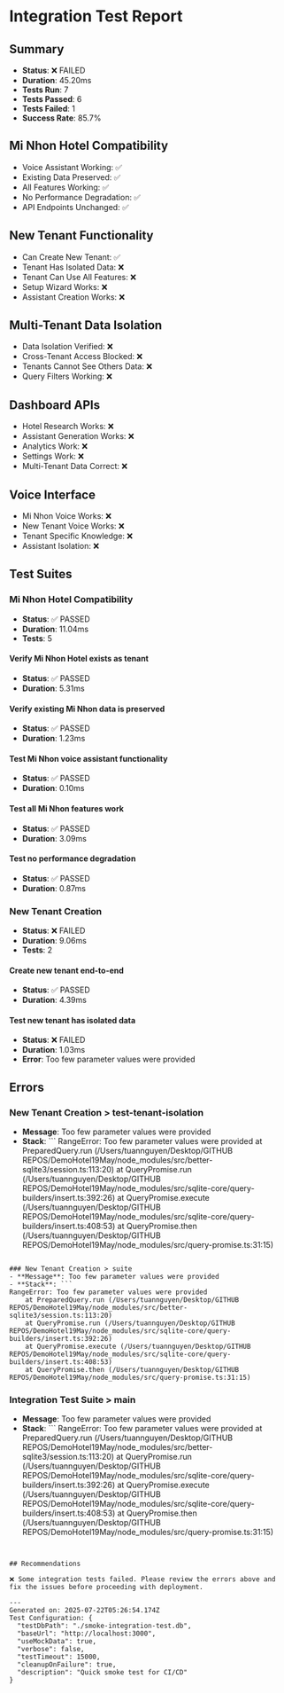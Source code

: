 # Integration Test Report

## Summary

- **Status**: ❌ FAILED
- **Duration**: 45.20ms
- **Tests Run**: 7
- **Tests Passed**: 6
- **Tests Failed**: 1
- **Success Rate**: 85.7%

## Mi Nhon Hotel Compatibility

- Voice Assistant Working: ✅
- Existing Data Preserved: ✅
- All Features Working: ✅
- No Performance Degradation: ✅
- API Endpoints Unchanged: ✅

## New Tenant Functionality

- Can Create New Tenant: ✅
- Tenant Has Isolated Data: ❌
- Tenant Can Use All Features: ❌
- Setup Wizard Works: ❌
- Assistant Creation Works: ❌

## Multi-Tenant Data Isolation

- Data Isolation Verified: ❌
- Cross-Tenant Access Blocked: ❌
- Tenants Cannot See Others Data: ❌
- Query Filters Working: ❌

## Dashboard APIs

- Hotel Research Works: ❌
- Assistant Generation Works: ❌
- Analytics Work: ❌
- Settings Work: ❌
- Multi-Tenant Data Correct: ❌

## Voice Interface

- Mi Nhon Voice Works: ❌
- New Tenant Voice Works: ❌
- Tenant Specific Knowledge: ❌
- Assistant Isolation: ❌

## Test Suites

### Mi Nhon Hotel Compatibility

- **Status**: ✅ PASSED
- **Duration**: 11.04ms
- **Tests**: 5

#### Verify Mi Nhon Hotel exists as tenant

- **Status**: ✅ PASSED
- **Duration**: 5.31ms

#### Verify existing Mi Nhon data is preserved

- **Status**: ✅ PASSED
- **Duration**: 1.23ms

#### Test Mi Nhon voice assistant functionality

- **Status**: ✅ PASSED
- **Duration**: 0.10ms

#### Test all Mi Nhon features work

- **Status**: ✅ PASSED
- **Duration**: 3.09ms

#### Test no performance degradation

- **Status**: ✅ PASSED
- **Duration**: 0.87ms

### New Tenant Creation

- **Status**: ❌ FAILED
- **Duration**: 9.06ms
- **Tests**: 2

#### Create new tenant end-to-end

- **Status**: ✅ PASSED
- **Duration**: 4.39ms

#### Test new tenant has isolated data

- **Status**: ❌ FAILED
- **Duration**: 1.03ms
- **Error**: Too few parameter values were provided

## Errors

### New Tenant Creation > test-tenant-isolation

- **Message**: Too few parameter values were provided
- **Stack**: ```
  RangeError: Too few parameter values were provided
  at PreparedQuery.run (/Users/tuannguyen/Desktop/GITHUB REPOS/DemoHotel19May/node_modules/src/better-sqlite3/session.ts:113:20)
  at QueryPromise.run (/Users/tuannguyen/Desktop/GITHUB REPOS/DemoHotel19May/node_modules/src/sqlite-core/query-builders/insert.ts:392:26)
  at QueryPromise.execute (/Users/tuannguyen/Desktop/GITHUB REPOS/DemoHotel19May/node_modules/src/sqlite-core/query-builders/insert.ts:408:53)
  at QueryPromise.then (/Users/tuannguyen/Desktop/GITHUB REPOS/DemoHotel19May/node_modules/src/query-promise.ts:31:15)

````

### New Tenant Creation > suite
- **Message**: Too few parameter values were provided
- **Stack**: ```
RangeError: Too few parameter values were provided
    at PreparedQuery.run (/Users/tuannguyen/Desktop/GITHUB REPOS/DemoHotel19May/node_modules/src/better-sqlite3/session.ts:113:20)
    at QueryPromise.run (/Users/tuannguyen/Desktop/GITHUB REPOS/DemoHotel19May/node_modules/src/sqlite-core/query-builders/insert.ts:392:26)
    at QueryPromise.execute (/Users/tuannguyen/Desktop/GITHUB REPOS/DemoHotel19May/node_modules/src/sqlite-core/query-builders/insert.ts:408:53)
    at QueryPromise.then (/Users/tuannguyen/Desktop/GITHUB REPOS/DemoHotel19May/node_modules/src/query-promise.ts:31:15)
````

### Integration Test Suite > main

- **Message**: Too few parameter values were provided
- **Stack**: ```
  RangeError: Too few parameter values were provided
  at PreparedQuery.run (/Users/tuannguyen/Desktop/GITHUB REPOS/DemoHotel19May/node_modules/src/better-sqlite3/session.ts:113:20)
  at QueryPromise.run (/Users/tuannguyen/Desktop/GITHUB REPOS/DemoHotel19May/node_modules/src/sqlite-core/query-builders/insert.ts:392:26)
  at QueryPromise.execute (/Users/tuannguyen/Desktop/GITHUB REPOS/DemoHotel19May/node_modules/src/sqlite-core/query-builders/insert.ts:408:53)
  at QueryPromise.then (/Users/tuannguyen/Desktop/GITHUB REPOS/DemoHotel19May/node_modules/src/query-promise.ts:31:15)

```


## Recommendations

❌ Some integration tests failed. Please review the errors above and fix the issues before proceeding with deployment.

---
Generated on: 2025-07-22T05:26:54.174Z
Test Configuration: {
  "testDbPath": "./smoke-integration-test.db",
  "baseUrl": "http://localhost:3000",
  "useMockData": true,
  "verbose": false,
  "testTimeout": 15000,
  "cleanupOnFailure": true,
  "description": "Quick smoke test for CI/CD"
}
```
